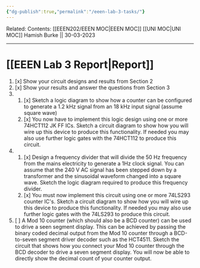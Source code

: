 ```yaml
---
{"dg-publish":true,"permalink":"/eeen-lab-3-tasks/"}
---
```


Related: 
Contents: [[EEEN202/EEEN MOC\|EEEN MOC]]
[[UNI MOC\|UNI MOC]]
Hamish Burke || 30-03-2023
***

# [[EEEN Lab 3 Report\|Report]]

1. [x] Show your circuit designs and results from Section 2
2. [x] Show your results and answer the questions from Section 3
3. 
	1. [x] Sketch a logic diagram to show how a counter can be configured to generate a 1.2 kHz signal from an 18 kHz input signal (assume square wave)
	2. [x] You now have to implement this logic design using one or more 74HCT112 JK FF ICs. Sketch a circuit diagram to show how you will wire up this device to produce this functionality. If needed you may also use further logic gates with the 74HCT112 to produce this circuit.
4. 
	1. [x] Design a frequency divider that will divide the 50 Hz frequency from the mains electricity to generate a 1Hz clock signal. You can assume that the 240 V AC signal has been stepped down by a transformer and the sinusoidal waveform changed into a square wave. Sketch the logic diagram required to produce this frequency divider.
	2. [x] You must now implement this circuit using one or more 74LS293 counter IC's. Sketch a circuit diagram to show how you will wire up this device to produce this functionality. If needed you may also use further logic gates with the 74LS293 to produce this circuit.
5. [ ] A Mod 10 counter (which should also be a BCD counter) can be used to drive a seen segment display. This can be achieved by passing the binary coded decimal output from the Mod 10 counter through a BCD-to-seven segment driver decoder such as the HCT4511. Sketch the circuit that shows how you connect your Mod 10 counter through the BCD decoder to drive a seven segment display. You will now be able to directly show the decimal count of your counter output.